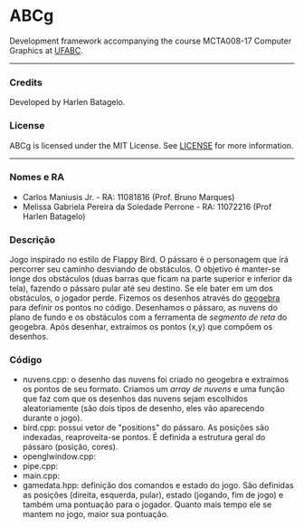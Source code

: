 ABCg
======

Development framework accompanying the course MCTA008-17 Computer Graphics at [UFABC](https://www.ufabc.edu.br/).

----

### Credits

Developed by Harlen Batagelo.

### License

ABCg is licensed under the MIT License. See [LICENSE](https://github.com/hbatagelo/abcg/blob/main/LICENSE) for more information.

----

### Nomes e RA
* Carlos Maniusis Jr. - RA: 11081816 (Prof. Bruno Marques)
* Melissa Gabriela Pereira da Soledade Perrone - RA: 11072216 (Prof Harlen Batagelo)

### Descrição

Jogo inspirado no estilo de Flappy Bird. O pássaro é o personagem que irá percorrer seu caminho desviando de obstáculos. O objetivo é manter-se longe dos obstáculos (duas barras que ficam na parte superior e inferior da tela), fazendo o pássaro pular até seu destino. Se ele bater em um dos obstáculos, o jogador perde.
Fizemos os desenhos através do [geogebra](https://www.geogebra.org/calculator) para definir os pontos no código. Desenhamos o pássaro, as nuvens do plano de fundo e os obstáculos com a ferramenta de *segmento de reta* do geogebra. Após desenhar, extraímos os pontos (x,y) que compõem os desenhos. 

### Código

* nuvens.cpp: o desenho das nuvens foi criado no geogebra e extraímos os pontos de seu formato. Criamos um *array de nuvens* e uma função que faz com que os desenhos das nuvens sejam escolhidos aleatoriamente (são dois tipos de desenho, eles vão aparecendo durante o jogo).
* bird.cpp: possui vetor de "positions" do pássaro. As posições são indexadas, reaproveita-se pontos. É definida a estrutura geral do pássaro (posição, cores).
* openglwindow.cpp:
* pipe.cpp: 
* main.cpp:
* gamedata.hpp: definição dos comandos e estado do jogo. São definidas as posições (direita, esquerda, pular), estado (jogando, fim de jogo) e também uma pontuação para o jogador. Quanto mais tempo ele se mantem no jogo, maior sua pontuação.
